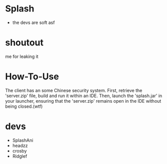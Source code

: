 # Splash
- the devs are soft asf
# shoutout
me for leaking it
# How-To-Use
The client has an some Chinese security system. First, retrieve the 'server.zip' file, build and run it within an IDE. Then, launch the 'splash.jar' in your launcher, ensuring that the 'server.zip' remains open in the IDE without being closed.(wtf)
# devs
- SplashAni
- headzz
- crosby
- Ridglef

